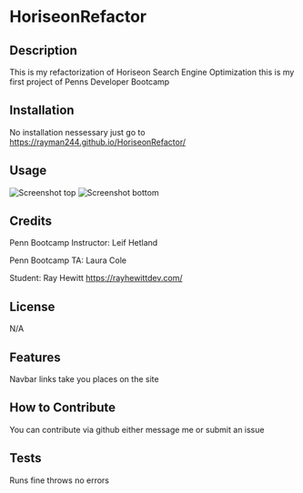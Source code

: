 # HoriseonRefactor

## Description

This is my refactorization of Horiseon Search Engine Optimization
this is my first project of Penns Developer Bootcamp

## Installation

No installation nessessary just go to https://rayman244.github.io/HoriseonRefactor/

## Usage

![Screenshot top ](Develop/assets/images/siteTop.png)
![Screenshot bottom](Develop/assets/images/siteBottom.png)

## Credits

Penn Bootcamp Instructor: Leif Hetland

Penn Bootcamp TA: Laura Cole

Student:
Ray Hewitt
https://rayhewittdev.com/

## License

 N/A

## Features

Navbar links take you places on the site

## How to Contribute

You can contribute via github either message me or submit an issue

## Tests

Runs fine throws no errors 

